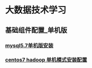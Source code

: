 # 大数据技术学习
## 基础组件配置_单机版
### [mysql5.7单机版安装](./MySQL5.7安装.md)
### [centos7 hadoop 单机模式安装配置](https://github.com/zhengyue2018/bigdata_learn/blob/master/centos7%20hadoop%20%E5%8D%95%E6%9C%BA%E6%A8%A1%E5%BC%8F%E5%AE%89%E8%A3%85%E9%85%8D%E7%BD%AE.md)
